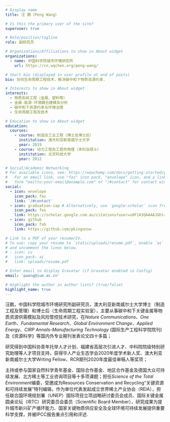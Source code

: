 ```yaml
---
# Display name
title: 汪 鹏（Peng Wang）

# Is this the primary user of the site?
superuser: true

# Role/position/tagline
role: 副研究员

# Organizations/Affiliations to show in About widget
organizations:
  - name: 中国科学院城市环境研究所
    url: https://cn.wqchen.org/peng-wang/

# Short bio (displayed in user profile at end of posts)
bio: 协同生命周期工程技术，解决碳中和下物质资源约束.

# Interests to show in About widget
interests:
  - 物质系统工程（金属、塑料等）
  - 金属-能源-环境耦合建模及分析
  - 碳中和下资源约束与环境治理
  - 生命周期工程及技术

# Education to show in About widget
education:
  courses:
    - course: 制造及工业工程（博士及博士后）
      institution: 澳大利亚新南威尔士大学
      year: 2019
    - course: 动力工程及工程热物理（本科及硕士）
      institution: 北京科技大学
      year: 2012

# Social/Academic Networking
# For available icons, see: https://wowchemy.com/docs/getting-started/page-builder/#icons
#   For an email link, use "fas" icon pack, "envelope" icon, and a link in the
#   form "mailto:your-email@example.com" or "/#contact" for contact widget.
social:
  - icon: envelope
    icon_pack: fas
    link: '/#contact'
  - icon: graduation-cap # Alternatively, use `google-scholar` icon from `ai` icon pack
    icon_pack: fas
    link: https://scholar.google.com.au/citations?user=o0F1A3QAAAAJ&hl=zh-CN&authuser=1
  - icon: github
    icon_pack: fab
    link: https://github.com/pkingunsw

# Link to a PDF of your resume/CV.
# To use: copy your resume to `static/uploads/resume.pdf`, enable `ai` icons in `params.toml`,
# and uncomment the lines below.
# - icon: cv
#   icon_pack: ai
#   link: uploads/resume.pdf

# Enter email to display Gravatar (if Gravatar enabled in Config)
email: 'pwang@iue.ac.cn'

# Highlight the author in author lists? (true/false)
highlight_name: true
---
```


汪鹏，中国科学院城市环境研究所副研究员，澳大利亚新南威尔士大学博士（制造工程及管理）和博士后（生命周期工程实验室），主要从事碳中和下关键金属等物质资源供需模拟及风险管控技术研究，在*Nature Communications*、*One Earth*、*Fundamental Research*、*Global Environment Change*、*Applied Energy*、*CIRP Annals-Manufacturing Technology* (国际生产工程科学院院刊)及《资源科学》等国内外专业期刊发表论文四十多篇；

研究得到中国科协青年托举人才计划、福建省高层次引进人才、中科院院级特别研究助理等人才项目支持，获得华人产业生态学会2020年度学术新人奖、澳大利亚新南威尔士大学Writing Fellow、RCR期刊2020年度最佳审稿人等奖项；

主持或参与国家自然科学青年基金、国际合作基金、地区合作基金及德国大众可持续发展、北方稀土等工业咨询项目等十多项课题；担任*Science of the Total Environment*编委，受邀成为Resources Conservation and Recycling“关键资源和可持续发展”特刊编辑，作为单位代表发起成立世界稀土产业协会（REIA），担任联合国环境规划署（UNEP）国际项目立项战略研讨委员会成员、国际关键金属圆桌论坛（IRTC）研究委员会委员（Scientific Board Member），研究成果为提升城市新兴矿产循环能力、国家关键物质供应安全及全球环境可持续发展提供重要科学支撑，并被IPCC报告重点引用和评述.



